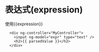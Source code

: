 # 表达式(expression)
使用{{expression}} 

      <div ng-controller="MyController">
        <input ng-model="expr" type="text" />
        <h2>{{ parsedValue }}</h2>
      </div>
